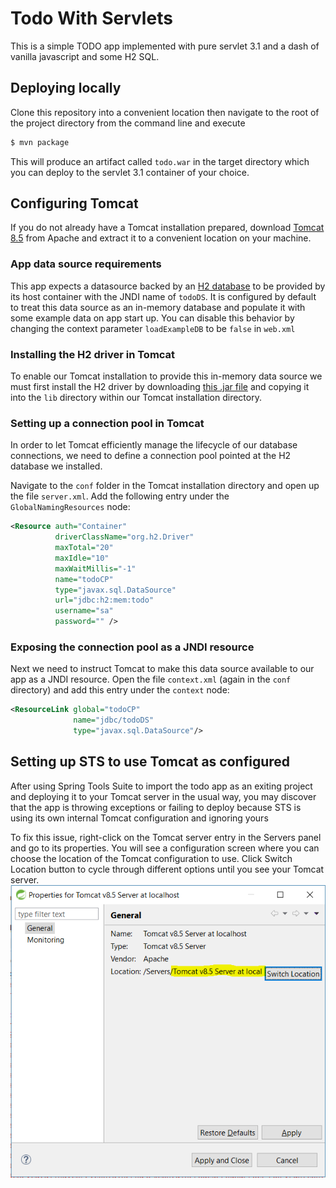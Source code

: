 # Todo With Servlets
This is a simple TODO app implemented with pure servlet 3.1 and a dash of vanilla javascript and some H2 SQL.

## Deploying locally
Clone this repository into a convenient location then navigate to the root of the project directory from the command line and execute
```bash
$ mvn package
```
This will produce an artifact called `todo.war` in the target directory which you can deploy to the servlet 3.1 container of your choice.

## Configuring Tomcat
If you do not already have a Tomcat installation prepared, download [Tomcat 8.5](https://tomcat.apache.org/download-80.cgi#8.5.32) from Apache and extract it to a convenient location on your machine.

### App data source requirements
This app expects a datasource backed by an [H2 database](http://www.h2database.com) to be provided by its host container with the JNDI name of `todoDS`. It is configured by default to treat this data source as an in-memory database and populate it with some example data on app start up. You can disable this behavior by changing the context parameter `loadExampleDB` to be `false` in `web.xml`

### Installing the H2 driver in Tomcat
To enable our Tomcat installation to provide this in-memory data source we must first install the H2 driver by downloading [this .jar file](http://repo2.maven.org/maven2/com/h2database/h2/1.4.197/h2-1.4.197.jar) and copying it into the `lib` directory within our Tomcat installation directory.

### Setting up a connection pool in Tomcat
In order to let Tomcat efficiently manage the lifecycle of our database connections, we need to define a connection pool pointed at the H2 database we installed.

Navigate to the `conf` folder in the Tomcat installation directory and open up the file `server.xml`. Add the following entry under the `GlobalNamingResources` node:
```xml
<Resource auth="Container" 
          driverClassName="org.h2.Driver" 
          maxTotal="20" 
          maxIdle="10" 
          maxWaitMillis="-1" 
          name="todoCP"
          type="javax.sql.DataSource" 
          url="jdbc:h2:mem:todo" 
          username="sa" 
          password="" /> 
```
### Exposing the connection pool as a JNDI resource
Next we need to instruct Tomcat to make this data source available to our app as a JNDI resource. Open the file `context.xml` (again in the `conf` directory) and add this entry under the `context` node:
```xml
<ResourceLink global="todoCP" 
              name="jdbc/todoDS" 
              type="javax.sql.DataSource"/>
```

## Setting up STS to use Tomcat as configured
After using Spring Tools Suite to import the todo app as an exiting project and deploying it to your Tomcat server in the usual way, you may discover that the app is throwing exceptions or failing to deploy because STS is using its own internal Tomcat configuration and ignoring yours

To fix this issue, right-click on the Tomcat server entry in the Servers panel and go to its properties. You will see a configuration screen where you can choose the location of the Tomcat configuration to use. Click Switch Location button to cycle through different options until you see your Tomcat server.
![image](screenshots/switchLocation.png)

